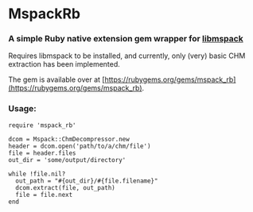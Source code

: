 # MspackRb

### A simple Ruby native extension gem wrapper for [libmspack](https://www.cabextract.org.uk/libmspack/)

Requires libmspack to be installed, and currently, only (very) basic CHM 
extraction has been implemented.

The gem is available over at [https://rubygems.org/gems/mspack_rb](https://rubygems.org/gems/mspack_rb).

### Usage:
    require 'mspack_rb'

    dcom = Mspack::ChmDecompressor.new
    header = dcom.open('path/to/a/chm/file')
    file = header.files
    out_dir = 'some/output/directory'

    while !file.nil?
      out_path = "#{out_dir}/#{file.filename}"
      dcom.extract(file, out_path)
      file = file.next
    end
